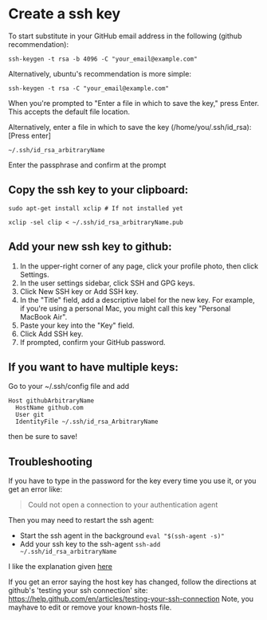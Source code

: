 # Create a ssh key

To start substitute in your GitHub email address in the following (github recommendation):
```
ssh-keygen -t rsa -b 4096 -C "your_email@example.com"
```

Alternatively, ubuntu's recommendation is more simple:

```
ssh-keygen -t rsa -C "your_email@example.com"
```

When you're prompted to "Enter a file in which to save the key," press Enter. This accepts the default file location.

Alternatively, enter a file in which to save the key (/home/you/.ssh/id_rsa): \[Press enter\]

```
~/.ssh/id_rsa_arbitraryName
```

Enter the passphrase and confirm at the prompt

## Copy the ssh key to your clipboard:

```
sudo apt-get install xclip # If not installed yet

xclip -sel clip < ~/.ssh/id_rsa_arbitraryName.pub
```

## Add your new ssh key to github:
1. In the upper-right corner of any page, click your profile photo, then click Settings.
2. In the user settings sidebar, click SSH and GPG keys.
3. Click New SSH key or Add SSH key.
4. In the "Title" field, add a descriptive label for the new key. For example, if you're using a personal Mac, you might call this key "Personal MacBook Air".
5. Paste your key into the "Key" field.
6. Click Add SSH key.
7. If prompted, confirm your GitHub password.

## If you want to have multiple keys:

Go to your ~/.ssh/config file and add
```
Host githubArbitraryName
  HostName github.com
  User git
  IdentityFile ~/.ssh/id_rsa_ArbitraryName
```

then be sure to save!

## Troubleshooting

If you have to type in the password for the key every time you use it, or you get an error like:

> Could not open a connection to your authentication agent

Then you may need to restart the ssh agent:
 
- Start the ssh agent in the background ```eval "$(ssh-agent -s)"```
- Add your ssh key to the ssh-agent ```ssh-add ~/.ssh/id_rsa_arbitraryName```

I like the explanation given [here](http://blog.joncairns.com/2013/12/understanding-ssh-agent-and-ssh-add/)

If you get an error saying the host key has changed, follow the directions at github's 'testing your ssh connection' site:
https://help.github.com/en/articles/testing-your-ssh-connection
Note, you mayhave to edit or remove your known-hosts file.
